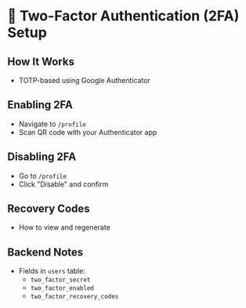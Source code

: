 # 🔐 Two-Factor Authentication (2FA) Setup

## How It Works
- TOTP-based using Google Authenticator

## Enabling 2FA
- Navigate to `/profile`
- Scan QR code with your Authenticator app

## Disabling 2FA
- Go to `/profile`
- Click "Disable" and confirm

## Recovery Codes
- How to view and regenerate

## Backend Notes
- Fields in `users` table:
  - `two_factor_secret`
  - `two_factor_enabled`
  - `two_factor_recovery_codes`
